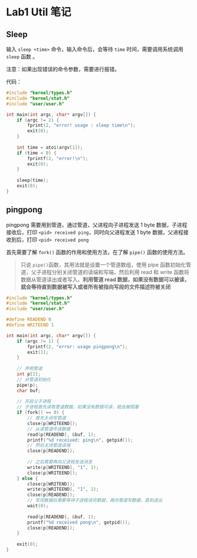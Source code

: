 # Lab1 Util 笔记

## Sleep 

输入 ``sleep <time>`` 命令，输入命令后，会等待 `time` 时间，需要调用系统调用 `sleep` 函数 。

注意：如果出现错误的命令参数，需要进行报错。

代码：

```c
#include "kernel/types.h"
#include "kernel/stat.h"
#include "user/user.h"

int main(int argc, char* argv[]) {
	if (argc != 2) {
    	fprint(2, "error! usage : sleep time\n");
    	exit(0);
  	}
  
  	int time = atoi(argv[1]);
  	if (time < 0) {
    	fprintf(2, "error!\n");
    	exit(0);
  	}
  
  	sleep(time);
  	exit(0);
}
```

## pingpong

pingpong 需要用到管道，通过管道，父进程向子进程发送 1 byte 数据，子进程接收后，打印 `<pid> received ping`，同时向父进程发送 1 byte 数据，父进程接收到后，打印 `<pid> received pong` 

首先需要了解 `fork()` 函数的作用和使用方法，在了解 `pipe()` 函数的使用方法。

> 只说 `pipe()`函数，其用法就是设置一个管道数组，使用 pipe 函数初始化管道，父子进程分别关闭管道的读端和写端，然后利用 read 和 write 函数将数据从管道读出或者写入。**利用管道 read 数据，如果没有数据可以被读，就会等待直到数据被写入或者所有被指向写段的文件描述符被关闭**

```c
#include "kernel/types.h"
#include "kernel/stat.h"
#include "user/user.h"

#define READEND 0
#define WRITEEND 1

int main(int argc, char* argv[]) {
    if (argc != 1) {
        fprintf(2, "error: usage pingpong\n");
        exit(1);
    }
    
    // 声明管道
    int p[2];
    // 对管道初始化
    pipe(p);
    char buf;
    
    // 开启父子进程
    // 子进程首先读取管道数据，如果没有数据可读，就会被阻塞
    if (fork() == 0) {
        // 首先关闭写管道
        close(p[WRITEEND]);
        // 从读管道中读数据
        read(p[READEND], &buf, 1);
        printf("%d received: ping\n", getpid());
        // 然后关闭管道读端
        close(p[READEND]);
        
        // 之后需要再向父进程发送消息
        write(p[WRITEEND], "1", 1);
        close(p[WRITEEND]);
    } else {
        close(p[WRITEND]);
        write(p[WRITEEND], "1", 1);
        close(p[READEND]);
        // 写完数据后需要等待子进程读完数据，再向管道写数据，直到退出
        wait(0);
        
        read(p[READEND], &buf, 1);
        printf("%d received pong\n", getpid());
        close(p[READEND]);
    }
    
    exit(0);
}
```

